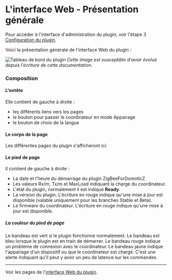 # L'interface Web - Présentation générale

Pour accéder à l'interface d'administration du plugin, voir l'étape 3 [Configuration du plugin](Plugin_Configuration.md).

Voici la présentation générale de l'interface Web du plugin :

![Tableau de bord du plugin](Images/FR_WebUI-Tableau-de-bord.png)
*Cette image est susceptible d'avoir évolué depuis l'écriture de cette documentation.*

### Composition

#### L'entête

Elle contient de gauche à droite :
* les différents liens vers les pages
* le bouton pour passer le coordinateur en mode Appairage
* le bouton de choix de la langue

#### Le corps de la page

Les différentes pages du plugin s'afficheront ici.

#### Le pied de page

Il contient de gauche à droite :
* La date et l'heure du démarrage du plugin ZigBeeForDomoticZ.
* Les valeurs Rx/m, Tx/m et MaxLoad indiquant la charge du coordinateur.
* L'état du plugin, normalement il est indiqué __Ready__.
* La version du plugin. L'écriture en rouge indique qu'une mise à jour est disponible (valable uniquement pour les branches Stable et Béta).
* Le firmware du coordinateur. L'écriture en rouge indique qu'une mise à jour est disponible.

##### La couleur du pied de page

Le bandeau est vert si le plugin fonctionne normalement.
Le bandeau est bleu lorsque le plugin est en train de démarrer.
Le bandeau rouge indique un problème de connexion avec le coordinateur.
Le bandeau jaune indique l'appairage d'un dispositif ou que le coordinateur est chargé. C'est une alerte indiquant qu'il peut y avoir un peu de latence sur les commandes.

------------------------------------------------
Voir les pages de l'[interface Web du plugin](Home.md#linterface-web-du-plugin).

